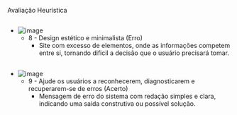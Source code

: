 Avaliação Heurística

##

- ![image](https://github.com/DiegoBoaSorte/Bertoti/assets/126177228/80b4750d-95c7-459f-b079-81aa290486a0)
  - 8 - Design estético e minimalista (Erro)
      - Site com excesso de elementos, onde as informações competem entre si, tornando dificil a decisão que o usuário precisará tomar.
   
##
     
- ![image](https://github.com/DiegoBoaSorte/Bertoti/assets/126177228/997e0d75-efd6-4388-aecf-47fe3287a2af)
   - 9 - Ajude os usuários a reconhecerem, diagnosticarem e recuperarem-se de erros (Acerto)
       - Mensagem de erro do sistema com redação simples e clara, indicando uma saída construtiva ou possível solução.

##
